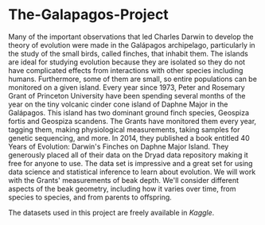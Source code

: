 # The-Galapagos-Project

Many of the important observations that led Charles Darwin to develop the theory of evolution were made in the Galápagos archipelago, particularly in the study of the small birds, called finches, that inhabit them. The islands are ideal for studying evolution because they are isolated so they do not have complicated effects from interactions with other species including humans. Furthermore, some of them are small, so entire populations can be monitored on a given island. Every year since 1973, Peter and Rosemary Grant of Princeton University have been spending several months of the year on the tiny volcanic cinder cone island of Daphne Major in the Galápagos. This island has two dominant ground finch species, Geospiza fortis and Geospiza scandens. The Grants have monitored them every year, tagging them, making physiological measurements, taking samples for genetic sequencing, and more. In 2014, they published a book entitled 40 Years of Evolution: Darwin's Finches on Daphne Major Island. They generously placed all of their data on the Dryad data repository making it free for anyone to use. The data set is impressive and a great set for using data science and statistical inference to learn about evolution. We will work with the Grants' measurements of beak depth. We'll consider different aspects of the beak geometry, including how it varies over time, from species to species, and from parents to offspring. 

The datasets used in this project are freely available in <em>Kaggle</em>.

